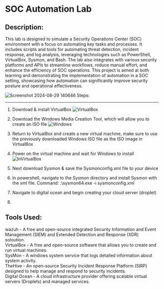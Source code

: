 # SOC Automation Lab

Description:
------------
This lab is designed to simulate a Security Operations Center (SOC) environment with a focus on automating key tasks and processes. It includes scripts and tools for automating threat detection, incident response, and log analysis, leveraging technologies such as PowerShell, VirtualBox, Sysmon, and Bash. The lab also integrates with various security platforms and APIs to streamline workflows, reduce manual effort, and enhance the efficiency of SOC operations. This project is aimed at both learning and demonstrating the implementation of automation in a SOC setting, showcasing how automation can significantly improve security posture and operational effectiveness.

![Screenshot 2024-08-29 140646](https://github.com/user-attachments/assets/ebe31b15-6f0f-472f-b616-a7dcd0e7926d)
Steps:

-------
1. Download & install VirtualBox  ![VirtualBox](https://github.com/user-attachments/assets/3b083dca-300c-4673-8530-cb0ebadc350a)

2. Download the Windows Media Creation Tool, which will allow you to create an ISO file  ![Windows](https://github.com/user-attachments/assets/95dd5f95-d6fd-483b-936c-6deaecc97dbe)

3. Return to VirtualBox and create a new virtual machine, make sure to use the previously downloaded Windows ISO file as the ISO image in VirtualBox
4. Power on the virtual machine and wait for Windows to install   ![InVirtualBox](https://github.com/user-attachments/assets/a8d42c1b-a895-41ee-bf6f-041a713960a5)

5. Next download Sysmon & save the Sysmonconfig.xml file to your device
6. In powershell, navigate to the Sysmon directory and install Sysmon with the xml file. Command: .\sysmon64.exe -i sysmonconfig.xml
7. Navigate to digital ocean and begin creating your cloud server (droplet)
8. 

Tools Used:
----------
wazuh - A free and open-source integrated Security Information and Event Management (SIEM) and Extended Detection and Response (XDR) soloution.  
VirtualBox - A free and open-source software that allows you to create and run virtual machines.  
SysMon - A windows system service that logs detailed information about system activity.  
TheHive - An open-source Security Incident Response Platform (SIRP) designed to help manage and respond to security incidents.  
Digital Ocean - A cloud infrastructure provider offering scalable virtual servers (Droplets) and managed services.
